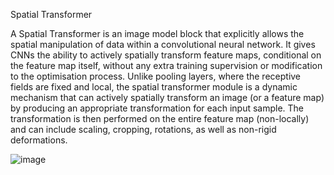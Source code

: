 Spatial Transformer


A Spatial Transformer is an image model block that explicitly allows the spatial manipulation of data within a convolutional neural network. It gives CNNs the ability to actively spatially transform feature maps, conditional on the feature map itself, without any extra training supervision or modification to the optimisation process. Unlike pooling layers, where the receptive fields are fixed and local, the spatial transformer module is a dynamic mechanism that can actively spatially transform an image (or a feature map) by producing an appropriate transformation for each input sample. The transformation is then performed on the entire feature map (non-locally) and can include scaling, cropping, rotations, as well as non-rigid deformations.

![image](https://user-images.githubusercontent.com/73247157/127658957-c9d5e050-22c4-4604-9981-4ad660d2eac8.png)


